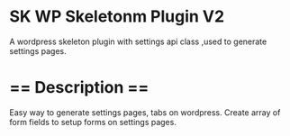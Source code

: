 # SK WP Skeletonm Plugin V2
A wordpress skeleton plugin with settings api class ,used to generate settings pages.

# == Description ==
Easy way to generate settings pages, tabs on wordpress. Create array of form fields to setup forms on settings pages.

